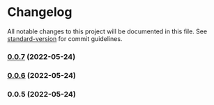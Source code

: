 # Changelog

All notable changes to this project will be documented in this file. See [standard-version](https://github.com/conventional-changelog/standard-version) for commit guidelines.

### [0.0.7](https://github.com/TyIsI/express-middleware-module-loader/compare/v0.0.6...v0.0.7) (2022-05-24)

### [0.0.6](https://github.com/TyIsI/express-middleware-module-loader/compare/v0.0.5...v0.0.6) (2022-05-24)

### 0.0.5 (2022-05-24)
